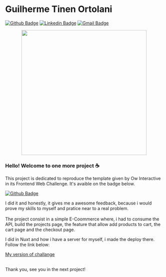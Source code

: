 # Guilherme Tinen Ortolani

[![Github Badge](https://img.shields.io/badge/-Github-000?style=flat-square&logo=Github&logoColor=white&link=https://github.com/lucasgdb)](https://github.com/GeneralNight)
[![Linkedin Badge](https://img.shields.io/badge/-LinkedIn-blue?style=flat-square&logo=Linkedin&logoColor=white&link=https://www.linkedin.com/in/rebeccamanzi/)](https://www.linkedin.com/in/guilherme-tinen-ortolani-320a59141/)
[![Gmail Badge](https://img.shields.io/badge/Microsoft_Outlook-0078D4?style=flat-square&logo=microsoft-outlook&logoColor=white)](mailto:gfmi0911@hotmail.com)

<div align="center">
  <img width="400" src="https://www.ecoder.com.br/_nuxt/img/code.8968853.png">
</div>

<h3>
  Hello! Welcome to one more project ☕
</h3>

<p>
  This project is dedicated to reproduce the template given by Ow Interactive in its Frontend Web Challenge. It's avaible on the badge below.
</p>

[![Github Badge](https://img.shields.io/badge/-Github-000?style=flat-square&logo=Github&logoColor=white&link=https://github.com/lucasgdb)](https://github.com/owInteractive/desafio-front-end)

<p>
  I did it and honestly, it gives me a awesome feedback, because i would prove my skills to myself and pratice near to a real problem. <br/><br/>
  The project consist in a simple E-Coommerce where, i had to consume the API, build the projects page, the feature that allow add products to cart, the cart page and the checkout page.
</p>

<p>
  I did in Nuxt and how i have a server for myself, i made the deploy there. Follow the link below:
</p>

<a target="_blank" href="http://challanges.ecoder.com.br/owinteractive">My version of challange</a>

<p>
  <br/>
  Thank you, see you in the next project!
</p>
